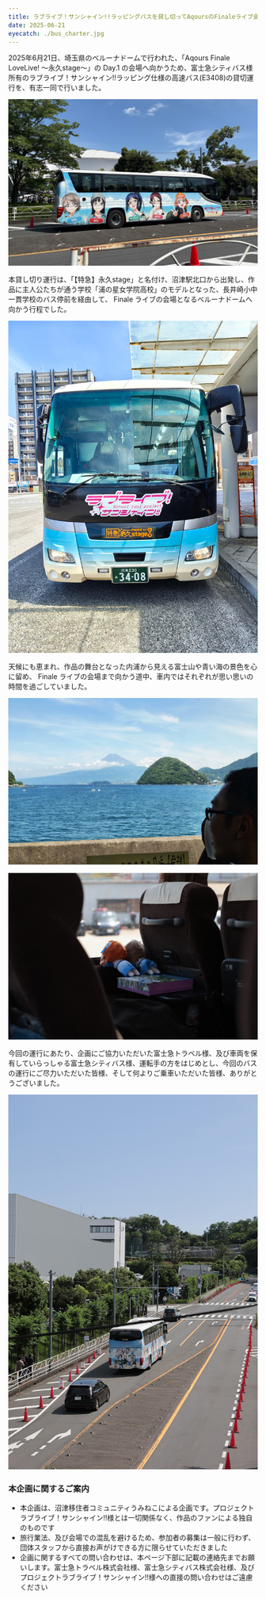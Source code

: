 ```yaml
---
title: ラブライブ！サンシャイン!!ラッピングバスを貸し切ってAqoursのFinaleライブ会場に向かいました
date: 2025-06-21
eyecatch: ./bus_charter.jpg
---
```


2025年6月21日、埼玉県のベルーナドームで行われた、「Aqours Finale LoveLive! 〜永久stage〜」の Day.1 の会場へ向かうため、富士急シティバス様所有のラブライブ！サンシャイン!!ラッピング仕様の高速バス(E3408)の貸切運行を、有志一同で行いました。

![ベルーナドームの前の道路を通過するラッピングバス](bus_charter.jpg)

本貸し切り運行は、「【特急】永久stage」と名付け、沼津駅北口から出発し、作品に主人公たちが通う学校「浦の星女学院高校」のモデルとなった、長井崎小中一貫学校のバス停前を経由して、 Finale ライブの会場となるベルーナドームへ向かう行程でした。

![沼津駅北口に停車中のラッピングバスを正面から。方向幕(LED)の部分は、LED表示風の手作りのボードが貼り付けてある。](numazu_station_north.jpg)

天候にも恵まれ、作品の舞台となった内浦から見える富士山や青い海の景色を心に留め、 Finale ライブの会場まで向かう道中、車内ではそれぞれが思い思いの時間を過ごしていました。

![バスの窓越しに淡島と富士山を望む](awashima.jpg)

![高海千歌と渡辺曜の寝そべりぬいぐるみを窓に向けて景色を眺めさせている](youchika.jpg)

今回の運行にあたり、企画にご協力いただいた富士急トラベル様、及び車両を保有していらっしゃる富士急シティバス様、運転手の方をはじめとし、今回のバスの運行にご尽力いただいた皆様、そして何よりご乗車いただいた皆様、ありがとうございました。

![運行を終え、沼津に向けて回送するため会場前を立ち去るラッピングバス](out_of_service.jpg)

### 本企画に関するご案内

* 本企画は、沼津移住者コミュニティうみねこによる企画です。プロジェクトラブライブ！サンシャイン!!様とは一切関係なく、作品のファンによる独自のものです
* 旅行業法、及び会場での混乱を避けるため、参加者の募集は一般に行わず、団体スタッフから直接お声がけできる方に限らせていただきました
* 企画に関するすべての問い合わせは、本ページ下部に記載の連絡先までお願いします。富士急トラベル株式会社様、富士急シティバス株式会社様、及びプロジェクトラブライブ！サンシャイン!!様への直接の問い合わせはご遠慮ください
